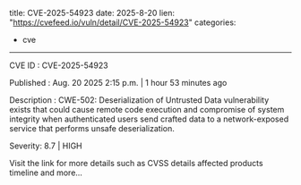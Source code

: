  
title: CVE-2025-54923
date: 2025-8-20
lien: "https://cvefeed.io/vuln/detail/CVE-2025-54923"
categories:
  - cve
---

CVE ID : CVE-2025-54923

Published :  Aug. 20
2025
2:15 p.m. | 1 hour
53 minutes ago

Description : CWE-502: Deserialization of Untrusted Data vulnerability exists that could cause remote code execution and compromise of system integrity when authenticated users send crafted data to a network-exposed service that performs unsafe deserialization.

Severity: 8.7 | HIGH

Visit the link for more details
such as CVSS details
affected products
timeline
and more...
